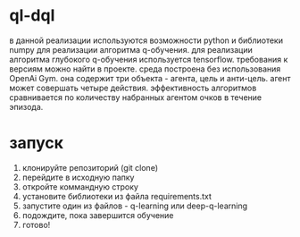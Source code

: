 # ql-dql

в данной реализации используются возможности python и библиотеки numpy для реализации алгоритма q-обучения. для реализации алгоритма глубокого q-обучения используется tensorflow. требования к версиям можно найти в проекте. 
среда построена без использования OpenAi Gym. она содержит три объекта - агента, цель и анти-цель. агент может совершать четыре действия.
эффективность алгоритмов сравнивается по количеству набранных агентом очков в течение эпизода. 

# запуск

1. клонируйте репозиторий (git clone)
2. перейдите в исходную папку
3. откройте коммандную строку
4. установите библиотеки из файла requirements.txt
5. запустите один из файлов - q-learning или deep-q-learning
6. подождите, пока завершится обучение
7. готово!
